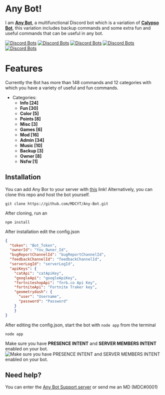 # Any Bot!

I am [**Any Bot**](https://top.gg/bot/733728002910715977), a multifunctional Discord bot which is a variation of [**Calypso Bot**](https://github.com/sabattle/CalypsoBot), this variation includes backup commands and some extra fun and useful commands that can be useful in any bot.

[![Discord Bots](https://top.gg/api/widget/status/733728002910715977.svg?noavatar=true)](https://top.gg/bot/733728002910715977) [![Discord Bots](https://top.gg/api/widget/servers/733728002910715977.svg?noavatar=true)](https://top.gg/bot/733728002910715977) [![Discord Bots](https://top.gg/api/widget/upvotes/733728002910715977.svg?noavatar=true)](https://top.gg/bot/733728002910715977) [![Discord Bots](https://top.gg/api/widget/lib/733728002910715977.svg?noavatar=true)](https://top.gg/bot/733728002910715977) [![Discord Bots](https://top.gg/api/widget/owner/733728002910715977.svg?noavatar=true)](https://top.gg/bot/733728002910715977)

# Features

Currently the Bot has more than 148 commands and 12 categories with which you have a variety of useful and fun commands.

- Categories:
  - **Info [24]**
  - **Fun [30]**
  - **Color [5]**
  - **Points [8]**
  - **Misc [3]**
  - **Games [6]**
  - **Mod [16]**
  - **Admin [34]**
  - **Music [10]**
  - **Backup [3]**
  - **Owner [8]**
  - **Nsfw [1]**


## Installation
You can add Any Bor to your server with  [this](https://discordapp.com/oauth2/authorize?client_id=733728002910715977&scope=bot&permissions=8)  link! Alternatively, you can clone this repo and host the bot yourself.

```
git clone https://github.com/MDCYT/Any-Bot.git
```

After cloning, run an

```
npm install
```
After installation edit the config.json
```json
{
  "token": "Bot_Token",
  "ownerId": "You_Owner_Id",
  "bugReportChannelId": "bugReportChannelId",
  "feedbackChannelId": "feedbackChannelId",
  "serverLogId": "serverLogId",
  "apiKeys": {
    "catApi": "catApiKey",
    "googleApi": "googleApiKey",
    "fortniteshopApi": "fnrb.co Api Key",
    "fortniteApi": "Fortnite Traker key",
    "geometrydash": {
      "user": "Username",
      "password": "Password"
    }
    }
}
```
After editing the config.json, start the bot with `node app` from the terminal
```
node app
```
Make sure you have **PRESENCE INTENT** and **SERVER MEMBERS INTENT** enabled on your bot.
![Make sure you have **PRESENCE INTENT** and **SERVER MEMBERS INTENT** enabled on your bot.](https://i.imgur.com/Axyi2jU.png)

## Need help?

You can enter the [Any Bot Support server](https://discord.gg/2FRpkNr) or send me an MD (MDC#0001)
